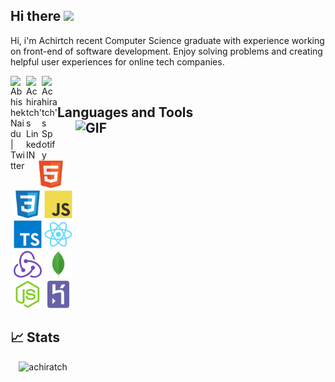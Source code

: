 ## Hi there <img src="https://media.giphy.com/media/hvRJCLFzcasrR4ia7z/giphy.gif" width="25px">
<p>Hi, i'm Achirtch recent Computer Science graduate with experience working on
 front-end of software development. Enjoy solving problems and creating helpful user experiences for online tech companies.</p>
 
<a href="https://twitter.com/achiratch">
  <img align="left" alt="Abhishek Naidu | Twitter" width="25px" src="https://raw.githubusercontent.com/peterthehan/peterthehan/master/assets/twitter.svg" />
</a>
<a href="https://www.linkedin.com/in/achiratch-chaimuttayompol/">
  <img align="left" alt="Achiratch's LinkedIN" width="25px" src="https://raw.githubusercontent.com/peterthehan/peterthehan/master/assets/linkedin.svg" />
</a>
<a href="https://open.spotify.com/user/21ci7tr57f7dph654buxxh4mq">
  <img align="left" alt="Achiratch's Spotify" width="25px" src="https://raw.githubusercontent.com/peterthehan/peterthehan/master/assets/spotify.svg" />
</a>

<br/>
  
<h2>Languages and Tools<img align="right" alt="GIF" src="https://media3.giphy.com/media/yYSSBtDgbbRzq/giphy.gif?cid=ecf05e47bcq64x2w2ws70y7wm8rql84aelwszz2372x3cpx1&rid=giphy.gif&ct=g" width="400" height="400" /></h2>  
<br/>
<p align="center">
<img src="https://raw.githubusercontent.com/devicons/devicon/master/icons/html5/html5-original.svg" alt="html5" width="45" height="45" />
<img src="https://raw.githubusercontent.com/devicons/devicon/master/icons/css3/css3-original.svg" alt="css3" width="45" height="45" />
<img src="https://raw.githubusercontent.com/devicons/devicon/master/icons/javascript/javascript-original.svg" alt="javascript" width="45" height="45" />
<img src="https://raw.githubusercontent.com/devicons/devicon/master/icons/typescript/typescript-original.svg" alt="typescript" width="45" height="45" />
<img src="https://raw.githubusercontent.com/devicons/devicon/master/icons/react/react-original.svg" alt="react" width="45" height="45" />
<img src="https://raw.githubusercontent.com/devicons/devicon/master/icons/redux/redux-original.svg" alt="redux" width="45" height="45" />
<img src="https://raw.githubusercontent.com/devicons/devicon/master/icons/mongodb/mongodb-original.svg" alt="mongodb" width="45" height="45" />
<img src="https://raw.githubusercontent.com/devicons/devicon/master/icons/nodejs/nodejs-original.svg" alt="nodejs" width="45" height="45" />
<img src="https://raw.githubusercontent.com/devicons/devicon/master/icons/heroku/heroku-plain.svg" alt="heroku" width="45" height="45" />
</p>

<h2> 📈  Stats </h2>
<p align="center"> <img src="https://github-readme-stats.vercel.app/api?username=Achiratch&show_icons=true&theme=tokyonight&hide_border=true" alt="achiratch" />

